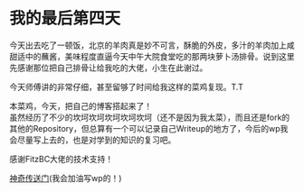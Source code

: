 # 我的最后第四天
今天出去吃了一顿饭，北京的羊肉真是妙不可言，酥脆的外皮，多汁的羊肉加上咸甜适中的蘸酱，美味程度直逼今天中午大院食堂吃的那两块萝卜汤排骨。说到这里先感谢那位把自己排骨让给我吃的大佬，小生在此谢过。

今天师傅讲的非常仔细，甚至留够了时间给我这样的菜鸡复现。T.T    

本菜鸡，今天，把自己的博客搭起来了！  
虽然经历了不少的坎坷坎坷坎坷坎坷坎坷（还不是因为我太菜），而且还是fork的其他的Repository，但总算有一个可以记录自己Writeup的地方了，今后的wp我会尽量写上去的，也是对学到的知识的复习吧。  
  
感谢FitzBC大佬的技术支持！

[神奇传送门](https://andrieyean.github.io/)(我会加油写wp的！)